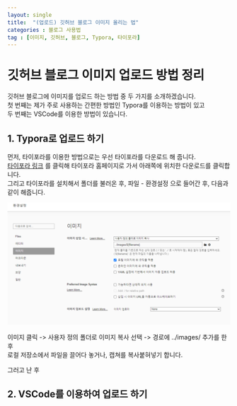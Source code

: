 ```yaml
---
layout: single
title:  "(업로드) 깃허브 블로그 이미지 올리는 법"
categories : 블로그 사용법
tag : [이미지, 깃허브, 블로그, Typora, 타이포라]
---
```


# 깃허브 블로그 이미지 업로드 방법 정리

깃허브 블로그에 이미지를 업로드 하는 방법 중 두 가지를 소개하겠습니다.
<br> 첫 번째는 제가 주로 사용하는 간편한 방법인 Typora를 이용하는 방법이 있고
<br> 두 번째는 VSCode를 이용한 방법이 있습니다.

## 1. Typora로 업로드 하기

먼저, 타이포라를 이용한 방법으로는 우선 타이포라를 다운로드 해 줍니다.
<br> [타이포라 링크](https://typora.io/) 를 클릭해 타이포라 홈페이지로 가서 아래쪽에 위치한 다운로드를 클릭합니다.
<br> 그리고 타이포라를 설치해서 폴더를 불러온 후, 파일 - 환경설정 으로 들어간 후, 다음과 같이 해줍니다.

![alt text](image.png)

이미지 클릭 -> 사용자 정의 폴더로 이미지 복사 선택 -> 경로에 ../images/ 추가를 한 후
<br> 로컬 저장소에서 파일을 끌어다 놓거나, 캡쳐를 복사붙혀넣기 합니다.

그러고 난 후

## 2. VSCode를 이용하여 업로드 하기